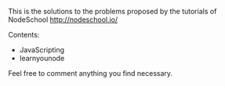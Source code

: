 This is the solutions to the problems proposed by the tutorials of NodeSchool http://nodeschool.io/

Contents:
 - JavaScripting
 - learnyounode

Feel free to comment anything you find necessary.
